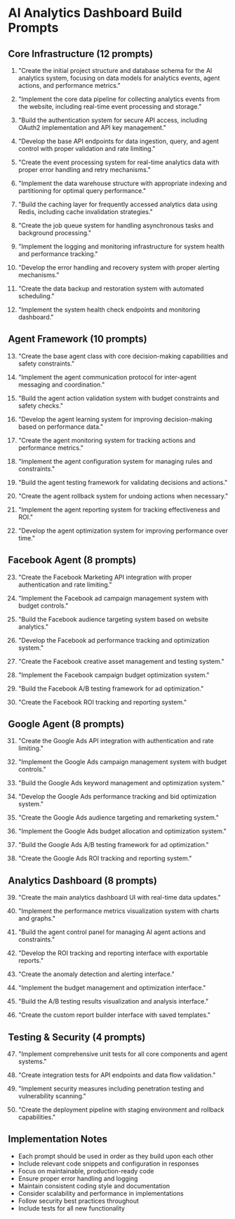 # AI Analytics Dashboard Build Prompts

## Core Infrastructure (12 prompts)

1. "Create the initial project structure and database schema for the AI analytics system, focusing on data models for analytics events, agent actions, and performance metrics."

2. "Implement the core data pipeline for collecting analytics events from the website, including real-time event processing and storage."

3. "Build the authentication system for secure API access, including OAuth2 implementation and API key management."

4. "Develop the base API endpoints for data ingestion, query, and agent control with proper validation and rate limiting."

5. "Create the event processing system for real-time analytics data with proper error handling and retry mechanisms."

6. "Implement the data warehouse structure with appropriate indexing and partitioning for optimal query performance."

7. "Build the caching layer for frequently accessed analytics data using Redis, including cache invalidation strategies."

8. "Create the job queue system for handling asynchronous tasks and background processing."

9. "Implement the logging and monitoring infrastructure for system health and performance tracking."

10. "Develop the error handling and recovery system with proper alerting mechanisms."

11. "Create the data backup and restoration system with automated scheduling."

12. "Implement the system health check endpoints and monitoring dashboard."

## Agent Framework (10 prompts)

13. "Create the base agent class with core decision-making capabilities and safety constraints."

14. "Implement the agent communication protocol for inter-agent messaging and coordination."

15. "Build the agent action validation system with budget constraints and safety checks."

16. "Develop the agent learning system for improving decision-making based on performance data."

17. "Create the agent monitoring system for tracking actions and performance metrics."

18. "Implement the agent configuration system for managing rules and constraints."

19. "Build the agent testing framework for validating decisions and actions."

20. "Create the agent rollback system for undoing actions when necessary."

21. "Implement the agent reporting system for tracking effectiveness and ROI."

22. "Develop the agent optimization system for improving performance over time."

## Facebook Agent (8 prompts)

23. "Create the Facebook Marketing API integration with proper authentication and rate limiting."

24. "Implement the Facebook ad campaign management system with budget controls."

25. "Build the Facebook audience targeting system based on website analytics."

26. "Develop the Facebook ad performance tracking and optimization system."

27. "Create the Facebook creative asset management and testing system."

28. "Implement the Facebook campaign budget optimization system."

29. "Build the Facebook A/B testing framework for ad optimization."

30. "Create the Facebook ROI tracking and reporting system."

## Google Agent (8 prompts)

31. "Create the Google Ads API integration with authentication and rate limiting."

32. "Implement the Google Ads campaign management system with budget controls."

33. "Build the Google Ads keyword management and optimization system."

34. "Develop the Google Ads performance tracking and bid optimization system."

35. "Create the Google Ads audience targeting and remarketing system."

36. "Implement the Google Ads budget allocation and optimization system."

37. "Build the Google Ads A/B testing framework for ad optimization."

38. "Create the Google Ads ROI tracking and reporting system."

## Analytics Dashboard (8 prompts)

39. "Create the main analytics dashboard UI with real-time data updates."

40. "Implement the performance metrics visualization system with charts and graphs."

41. "Build the agent control panel for managing AI agent actions and constraints."

42. "Develop the ROI tracking and reporting interface with exportable reports."

43. "Create the anomaly detection and alerting interface."

44. "Implement the budget management and optimization interface."

45. "Build the A/B testing results visualization and analysis interface."

46. "Create the custom report builder interface with saved templates."

## Testing & Security (4 prompts)

47. "Implement comprehensive unit tests for all core components and agent systems."

48. "Create integration tests for API endpoints and data flow validation."

49. "Implement security measures including penetration testing and vulnerability scanning."

50. "Create the deployment pipeline with staging environment and rollback capabilities."

## Implementation Notes

- Each prompt should be used in order as they build upon each other
- Include relevant code snippets and configuration in responses
- Focus on maintainable, production-ready code
- Ensure proper error handling and logging
- Maintain consistent coding style and documentation
- Consider scalability and performance in implementations
- Follow security best practices throughout
- Include tests for all new functionality